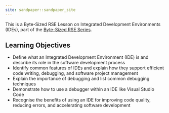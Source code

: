 ```yaml
---
site: sandpaper::sandpaper_site
---
```



This is a Byte-Sized RSE Lesson on Integrated Development Environments (IDEs), part of the [Byte-Sized RSE Series](https://github.com/carpentries-incubator/byte-sized-rse-overview/tree/main).

## Learning Objectives

- Define what an Integrated Development Environment (IDE) is and describe its role in the software development process
- Identify common features of IDEs and explain how they support efficient code writing, debugging, and software project management
- Explain the importance of debugging and list common debugging techniques
- Demonstrate how to use a debugger within an IDE like Visual Studio Code
- Recognise the benefits of using an IDE for improving code quality, reducing errors, and accelerating software development



[workbench]: https://carpentries.github.io/sandpaper-docs

